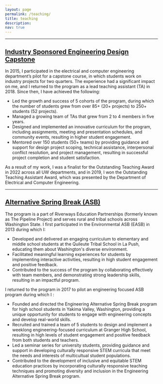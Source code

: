 ```yaml
---
layout: page
permalink: /teaching/
title: teaching
description: 
nav: true
---
```

<hr>

## <a href= "https://www.ece.uw.edu/entrepreneurship/entrepreneurial-capstone/">Industry Sponsored Engineering Design Capstone</a>

In 2015, I participated in the electrical and computer engineering department’s pilot for a capstone course, in which students work on industry projects for two quarters. The experience had a significant impact on me, and I returned to the program as a lead teaching assistant (TA) in 2018. Since then, I have achieved the following:

- Led the growth and success of 5 cohorts of the program, during which the number of students grew from over 85+ (20+ projects) to 250+ students (52 projects).
- Managed a growing team of TAs that grew from 2 to 4 members in five years.
- Designed and implemented an innovative curriculum for the program, including assignments, meeting and presentation schedules, and community events, resulting in higher student engagement.
- Mentored over 150 students (50+ teams) by providing guidance and support for design project scoping, technical assistance, interpersonal conflict resolution, and project management, resulting in successful project completion and student satisfaction.

As a result of my work, I was a finalist for the Outstanding Teaching Award in 2022 across all UW departments, and in 2019, I won the Outstanding Teaching Assistant Award, which was presented by the Department of Electrical and Computer Engineering.

<hr>

## <a href = "https://cele.uw.edu/students/opportunities/riverways/">Alternative Spring Break (ASB)</a>

The program is a part of Riverways Education Partnerships (formerly known as The Pipeline Project) and serves rural and tribal schools across Washington State.  I first participated in the Environmental ASB (EASB) in 2013 during which I:
- Developed and delivered an engaging curriculum to elementary and middle school students at the Quileute Tribal School in La Push, educating them about Washington's diverse environment.
- Facilitated meaningful learning experiences for students by implementing interactive activities, resulting in high student engagement and positive feedback.
- Contributed to the success of the program by collaborating effectively with team members, and demonstrating strong leadership skills, resulting in an impactful program.

I returned to the program in 2017 to pilot an engineering focused ASB program during which I : 
- Founded and directed the Engineering Alternative Spring Break program for high school students in Yakima Valley, Washington, providing a unique opportunity for students to engage with engineering concepts and develop real-world skills.
- Recruited and trained a team of 5 students to design and implement a weeklong engineering-focused curriculum at Granger High School, resulting in high levels of student engagement and positive feedback from both students and teachers.
- Led a seminar series for university students, providing guidance and support in developing culturally responsive STEM curricula that meet the needs and interests of multicultual student populations.
- Contributed to the development of inclusive and equitable STEM education practices by incorporating culturally responsive teaching techniques and promoting diversity and inclusion in the Engineering Alternative Spring Break program.
    </div>
  </article>

